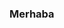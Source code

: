 ### Merhaba

<!--
**ibtkr/ibtkr** is a ✨ _special_ ✨ repository because its `README.md` (this file) appears on your GitHub profile.

Here are some ideas to get you started:

- Dijital itibar yükseltme hizmetleri sunan bir bilişim şirketinin kurucu ortaklarından birisiyim.
- Hesabımdaki hiçbir koddan sorumlu değilim, ben bunları kendim için kodluyorum ve eğiitim amaçlı paylaşıyorum, gidip saçma sapan işler yapıp ağlamayın, Türkiye Cumhuriyeti yasalarını ihlal eden hareketleriniz başınıza bela olur.
- Kodlarla ilgili destek vs. bildirimi göndermeyin, cevap vermiyorum. Freelance çalışmaya açık değilim, özel yazılım teklif etmeyin. Sadece kurumsal müşteriler ya da devlet kuruluşlarından gelecek teklifleri değerlendiriyorum.
